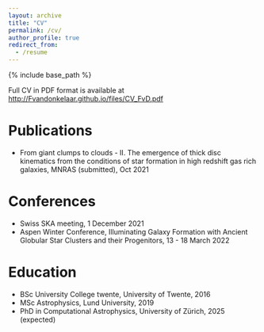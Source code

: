```yaml
---
layout: archive
title: "CV"
permalink: /cv/
author_profile: true
redirect_from:
  - /resume
---
```

{% include base_path %}

Full CV in PDF format is available at <http://Fvandonkelaar.github.io/files/CV_FvD.pdf>

Publications
======
* From giant clumps to clouds - II. The emergence of thick disc kinematics from the conditions of star formation in high redshift gas rich galaxies, MNRAS (submitted), Oct 2021

Conferences
======
* Swiss SKA meeting, 1 December 2021
* Aspen Winter Conference, Illuminating Galaxy Formation with Ancient Globular Star Clusters and their Progenitors, 13 - 18 March 2022

Education
======
* BSc University College twente, University of Twente, 2016
* MSc Astrophysics, Lund University, 2019
* PhD in Computational Astrophysics, University of Zürich, 2025 (expected)



